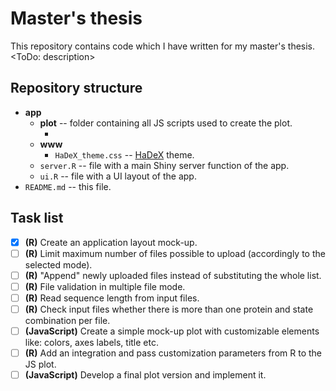 # Master's thesis

This repository contains code which I have written for my master's thesis.
<ToDo: description>


## Repository structure
* **app**
    * **plot** -- folder containing all JS scripts used to create the plot.
        * <ToDo>
    * **www**
        * `HaDeX_theme.css` -- [HaDeX](https://github.com/hadexversum/HaDeX) theme.
    - `server.R` -- file with a main Shiny server function of the app.
    - `ui.R` -- file with a UI layout of the app.
* `README.md` -- this file.


## Task list
- [x] **(R)** Create an application layout mock-up.
- [ ] **(R)** Limit maximum number of files possible to upload (accordingly to the selected mode).
- [ ] **(R)** "Append" newly uploaded files instead of substituting the whole list.
- [ ] **(R)** File validation in multiple file mode.
- [ ] **(R)** Read sequence length from input files.
- [ ] **(R)** Check input files whether there is more than one protein and state combination per file.
- [ ] **(JavaScript)** Create a simple mock-up plot with customizable elements like: colors, axes labels, title etc.
- [ ] **(R)** Add an integration and pass customization parameters from R to the JS plot.
- [ ] **(JavaScript)** Develop a final plot version and implement it.
